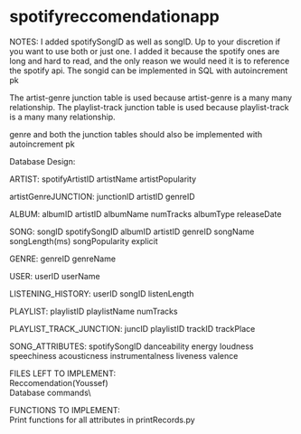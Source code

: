 # spotifyreccomendationapp
NOTES:
I added spotifySongID as well as songID. Up to your discretion if you want to use both or just one. I added it because the spotify ones are long and hard to read, and the only reason we would need it is to reference the spotify api. The songid can be implemented in SQL with autoincrement pk

The artist-genre junction table is used because artist-genre is a many many relationship.
The playlist-track junction table is used because playlist-track is a many many relationship.

genre and both the junction tables should also be implemented with autoincrement pk



Database Design:

ARTIST:
spotifyArtistID
artistName
artistPopularity

artistGenreJUNCTION:
junctionID
artistID
genreID


ALBUM:
albumID
artistID
albumName
numTracks
albumType
releaseDate

SONG:
songID
spotifySongID
albumID
artistID
genreID
songName
songLength(ms)
songPopularity
explicit


GENRE:
genreID
genreName

USER:
userID
userName

LISTENING_HISTORY:
userID
songID
listenLength

PLAYLIST:
playlistID
playlistName
numTracks

PLAYLIST_TRACK_JUNCTION:
juncID
playlistID
trackID
trackPlace


SONG_ATTRIBUTES:
spotifySongID
danceability
energy
loudness
speechiness
acousticness
instrumentalness
liveness
valence

FILES LEFT TO IMPLEMENT:\
Reccomendation(Youssef)\
Database commands\


FUNCTIONS TO IMPLEMENT:\
Print functions for all attributes in printRecords.py

